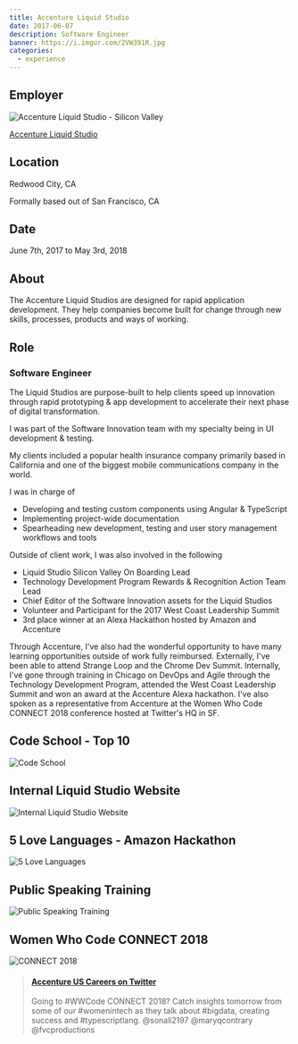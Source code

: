 ```yaml
---
title: Accenture Liquid Studio
date: 2017-06-07
description: Software Engineer
banner: https://i.imgur.com/2VW391R.jpg
categories:
  - experience
---
```


## Employer

![Accenture Liquid Studio - Silicon Valley](https://i.imgur.com/vPjtqtj.jpg)

[Accenture Liquid Studio](https://accenture.com/us-en/capability-rapid-application-development-studio 'Accenture Liquid Studio')

## Location

Redwood City, CA

Formally based out of San Francisco, CA

## Date

June 7th, 2017 to May 3rd, 2018

## About

The Accenture Liquid Studios are designed for rapid application development. They help companies become built for change through new skills, processes, products and ways of working.

## Role

### Software Engineer

The Liquid Studios are purpose-built to help clients speed up innovation through rapid prototyping & app development to accelerate their next phase of digital transformation.

I was part of the Software Innovation team with my specialty being in UI development & testing.

My clients included a popular health insurance company primarily based in California and one of the biggest mobile communications company in the world.

I was in charge of

* Developing and testing custom components using Angular & TypeScript
* Implementing project-wide documentation
* Spearheading new development, testing and user story management workflows and tools

Outside of client work, I was also involved in the following

* Liquid Studio Silicon Valley On Boarding Lead
* Technology Development Program Rewards & Recognition Action Team Lead
* Chief Editor of the Software Innovation assets for the Liquid Studios
* Volunteer and Participant for the 2017 West Coast Leadership Summit
* 3rd place winner at an Alexa Hackathon hosted by Amazon and Accenture

Through Accenture, I've also had the wonderful opportunity to have many learning opportunities outside of work fully reimbursed. Externally, I've been able to attend Strange Loop and the Chrome Dev Summit. Internally, I've gone through training in Chicago on DevOps and Agile through the Technology Development Program, attended the West Coast Leadership Summit and won an award at the Accenture Alexa hackathon. I've also spoken as a representative from Accenture at the Women Who Code CONNECT 2018 conference hosted at Twitter's HQ in SF.

## Code School - Top 10

![Code School](https://i.imgur.com/7HOcL4c.png)

## Internal Liquid Studio Website

![Internal Liquid Studio Website](https://i.imgur.com/l3pUvUR.png)

## 5 Love Languages - Amazon Hackathon

![5 Love Languages](https://i.imgur.com/S7te2Ld.png)

## Public Speaking Training

![Public Speaking Training](https://i.imgur.com/PfU3Gxz.jpg)

## Women Who Code CONNECT 2018

![CONNECT 2018](https://i.imgur.com/MUs15HN.png)

<blockquote class="embedly-card"><h4><a href="https://twitter.com/AccentureUSJobs/status/989949839797571589">Accenture US Careers on Twitter</a></h4><p>Going to #WWCode CONNECT 2018? Catch insights tomorrow from some of our #womenintech as they talk about #bigdata, creating success and #typescriptlang. @sonali2197 @maryqcontrary @fvcproductions</p></blockquote>
<script async src="//cdn.embedly.com/widgets/platform.js" charset="UTF-8"></script>
